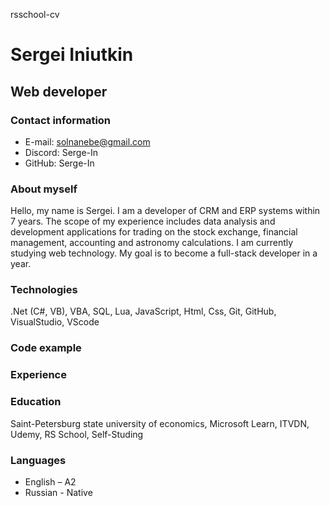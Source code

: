 rsschool-cv

# Sergei Iniutkin

## Web developer

### Contact information

* E-mail: solnanebe@gmail.com
* Discord: Serge-In
* GitHub: Serge-In

### About myself

Hello, my name is Sergei. I am a developer of CRM and ERP systems within 7 years. The scope of my experience includes data analysis and development applications for trading on the stock exchange, financial management, accounting and astronomy calculations. I am currently studying web technology. My goal is to become a full-stack developer in a year.

### Technologies

.Net (C#, VB), VBA, SQL, Lua, JavaScript, Html, Css, Git, GitHub, VisualStudio, VScode

### Code example

### Experience

### Education

Saint-Petersburg state university of economics, Microsoft Learn, ITVDN, Udemy, RS School, Self-Studing

### Languages

* English – A2
* Russian - Native
